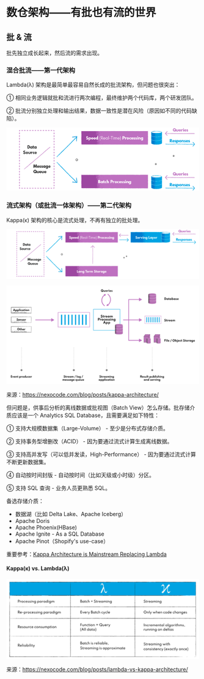 # 数仓架构——有批也有流的世界

## 批 & 流

批先独立成长起来，然后流的需求出现。

### 混合批流——第一代架构

Lambda(λ) 架构是最简单最容易自然长成的批流架构，但问题也很突出：

① 相同业务逻辑就批和流进行两次编程，最终维护两个代码库，两个研发团队。

② 批流分别独立处理和输出结果，数据一致性是潜在风险（原因如不同的代码缺陷）。

![](dw-arch-lambda.png)

### 流式架构（或批流一体架构）——第二代架构

Kappa(κ) 架构的核心是流式处理，不再有独立的批处理。

![](dw-arch-kappa.png)

![](dw-arch-kappa-details.png)

来源：https://nexocode.com/blog/posts/kappa-architecture/

但问题是，供事后分析的离线数据或批视图（Batch View）怎么存储。批存储介质应该是一个 Analytics SQL Database，且需要满足如下特性：

① 支持大规模数据集（Large-Volume） - 至少是分布式存储介质。

② 支持事务型增删改（ACID） - 因为要通过流式计算生成离线数据。

③ 支持高并发写（可以低并发读，High-Performance） - 因为要通过流式计算不断更新数据集。

④ 自动按时间封版 - 自动按时间（比如天级或小时级）分区。

⑤ 支持 SQL 查询 - 业务人员更熟悉 SQL。

备选存储介质：

- 数据湖（比如 Delta Lake、Apache Iceberg）
- Apache Doris
- Apache Phoenix(HBase)
- Apache Ignite - As a SQL Database
- Apache Pinot（Shopify's use-case）

重要参考：[Kappa Architecture is Mainstream Replacing Lambda](Kappa-Architecture-is-Mainstream-Replacing-Lambda-Kai-Waehner.pdf)

#### Kappa(κ) vs. Lambda(λ)

![](dw-arch-lambda-vs-kappa.png)

来源：https://nexocode.com/blog/posts/lambda-vs-kappa-architecture/
